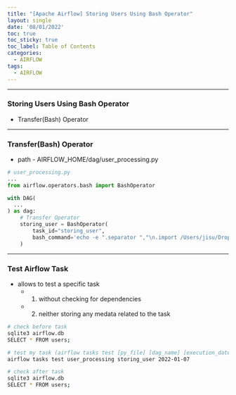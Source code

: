 ```yaml
---
title: "[Apache Airflow] Storing Users Using Bash Operator"
layout: single
date: '08/01/2022'
toc: true
toc_sticky: true
toc_label: Table of Contents
categories:
  - AIRFLOW
tags:
  - AIRFLOW
---
```


---
### Storing Users Using Bash Operator
* Transfer(Bash) Operator

---

### Transfer(Bash) Operator
* path - AIRFLOW_HOME/dag/user_processing.py

```python
# user_processing.py
...
from airflow.operators.bash import BashOperator

with DAG(
  ...
) as dag:
    # Transfer Operator
    storing_user = BashOperator(
        task_id="storing_user",
        bash_command='echo -e ".separator ","\n.import /Users/jisu/Dropbox_Carl/Dropbox/JISU/Data/DE/airflow1/tmp/processed_user.csv users" | sqlite3 /Users/jisu/Dropbox_Carl/Dropbox/JISU/Data/DE/airflow1/airflow.db'
    )
```
---

### Test Airflow Task
* allows to test a specific task
  * 1) without checking for dependencies
  * 2) neither storing any medata related to the task

```bash
# check before task
sqlite3 airflow.db
SELECT * FROM users;

# test my task (airflow tasks test [py_file] [dag_name] [execution_date])
airflow tasks test user_processing storing_user 2022-01-07

# check after task
sqlite3 airflow.db
SELECT * FROM users;
```